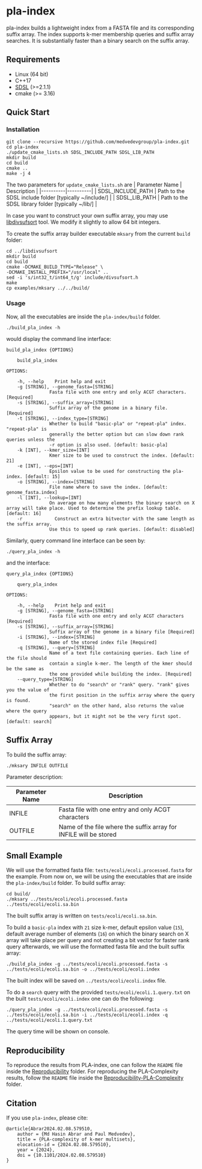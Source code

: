 # pla-index

pla-index builds a lightweight index from a FASTA file and its corresponding suffix array. The index supports k-mer membership queries and suffix array searches. It is substantially faster than a binary search on the suffix array.

## Requirements

- Linux (64 bit)
- C++17
- [SDSL](https://github.com/simongog/sdsl-lite/tree/master) (>=2.1.1)
- cmake (>= 3.16)

## Quick Start

### Installation

```shell
git clone --recursive https://github.com/medvedevgroup/pla-index.git
cd pla-index
./update_cmake_lists.sh SDSL_INCLUDE_PATH SDSL_LIB_PATH
mkdir build
cd build
cmake ..
make -j 4
```

The two parameters for `update_cmake_lists.sh` are
| Parameter Name | Description |
|----------|----------|
| SDSL_INCLUDE_PATH  | Path to the SDSL include folder [typically ~/include/]   |
| SDSL_LIB_PATH  | Path to the SDSL library folder [typically ~/lib/]  |

In case you want to construct your own suffix array, you may use [libdivsufsort](https://github.com/hasin-abrar/libdivsufsort) tool.
We modify it slightly to allow 64 bit integers.

To create the suffix array builder executable `mksary` from the current `build` folder:

```shell
cd ../libdivsufsort
mkdir build
cd build
cmake -DCMAKE_BUILD_TYPE="Release" \
-DCMAKE_INSTALL_PREFIX="/usr/local" ..
sed -i 's/int32_t/int64_t/g' include/divsufsort.h
make
cp examples/mksary ../../build/
```

### Usage

Now, all the executables are inside the `pla-index/build` folder.

```shell
./build_pla_index -h
```

would display the command line interface:

```text
build_pla_index {OPTIONS}

    build_pla_index

OPTIONS:

    -h, --help    Print help and exit
    -g [STRING], --genome_fasta=[STRING]
                Fasta file with one entry and only ACGT characters. [Required]
    -s [STRING], --suffix_array=[STRING]
                Suffix array of the genome in a binary file. [Required]
    -t [STRING], --index_type=[STRING]
                Whether to build "basic-pla" or "repeat-pla" index. "repeat-pla" is
                generally the better option but can slow down rank queries unless the
                -r option is also used. [default: basic-pla]
    -k [INT], --kmer_size=[INT]
                Kmer size to be used to construct the index. [default: 21]
    -e [INT], --eps=[INT]
                Epsilon value to be used for constructing the pla-index. [default: 15]
    -o [STRING], --index=[STRING]
                File name where to save the index. [default: genome_fasta.index]
    -l [INT], --lookup=[INT]
                On average on how many elements the binary search on X array will take place. Used to determine the prefix lookup table. [default: 16]
    -r            Construct an extra bitvector with the same length as the suffix array.
                Use this to speed up rank queries. [default: disabled]
```

Similarly, query command line interface can be seen by:

```shell
./query_pla_index -h
```

and the interface:

```text
query_pla_index {OPTIONS}

    query_pla_index

OPTIONS:

    -h, --help    Print help and exit
    -g [STRING], --genome_fasta=[STRING]
                Fasta file with one entry and only ACGT characters [Required]
    -s [STRING], --suffix_array=[STRING]
                Suffix array of the genome in a binary file [Required]
    -i [STRING], --index=[STRING]
                Name of the stored index file [Required]
    -q [STRING], --query=[STRING]
                Name of a text file containing queries. Each line of the file should
                contain a single k-mer. The length of the kmer should be the same as
                the one provided while building the index. [Required]
    --query_type=[STRING]
                Whether to do "search" or "rank" query. "rank" gives you the value of
                the first position in the suffix array where the query is found.
                "search" on the other hand, also returns the value where the query
                appears, but it might not be the very first spot. [default: search]
```

## Suffix Array

To build the suffix array:

```shell
./mksary INFILE OUTFILE
```

Parameter description:

| Parameter Name | Description |
|----------|----------|
| INFILE | Fasta file with one entry and only ACGT characters|
| OUTFILE  | Name of the file where the suffix array for INFILE will be stored |

## Small Example

We will use the formatted fasta file: `tests/ecoli/ecoli.processed.fasta` for the example.
From now on, we will be using the executables that are inside the `pla-index/build` folder.
To build suffix array:

```shell
cd build/
./mksary ../tests/ecoli/ecoli.processed.fasta ../tests/ecoli/ecoli.sa.bin
```

The built suffix array is written on `tests/ecoli/ecoli.sa.bin`.

To build a `basic-pla` index with `21` size k-mer, default epsilon value (`15`), default average number of elements (`16`) on which the binary search on X array will take place per query and not creating a bit vector for faster rank query afterwards, we will use the formatted fasta file and the built suffix array:

```shell
./build_pla_index -g ../tests/ecoli/ecoli.processed.fasta -s ../tests/ecoli/ecoli.sa.bin -o ../tests/ecoli/ecoli.index
```

The built index will be saved on `../tests/ecoli/ecoli.index` file.

To do a `search` query with the provided `tests/ecoli/ecoli.1.query.txt` on the built `tests/ecoli/ecoli.index` one can do the following:

```shell
./query_pla_index -g ../tests/ecoli/ecoli.processed.fasta -s ../tests/ecoli/ecoli.sa.bin -i ../tests/ecoli/ecoli.index -q ../tests/ecoli/ecoli.1.query.txt
```

The query time will be shown on console.

## Reproducibility

To reproduce the results from PLA-index, one can follow the `README` file inside the [Reproducibility](Reproducibility/README.md) folder.
For reproducing the PLA-Complexity results, follow the `README` file inside the [Reproducibility-PLA-Complexity](Reproducibility-PLA-Complexity/README.md) folder.

## Citation

If you use `pla-index`, please cite:

```text
@article{Abrar2024.02.08.579510,
    author = {Md Hasin Abrar and Paul Medvedev},
    title = {PLA-complexity of k-mer multisets},
    elocation-id = {2024.02.08.579510},
    year = {2024},
    doi = {10.1101/2024.02.08.579510}
}
```

